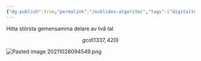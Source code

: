 ```yaml
---
{"dg-publish":true,"permalink":"/euklides-algoritm/","tags":["digitalteknik"]}
---
```



Hitta största gemensamma delare av två tal

$$gcd(1337,420)$$

![Pasted image 20211028094549.png](/img/user/images/Pasted%20image%2020211028094549.png)